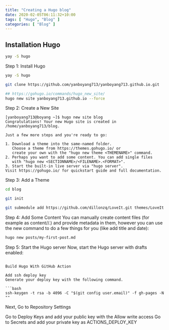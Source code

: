 ```yaml
---
title: "Creating a Hugo blog"
date: 2020-02-05T06:11:32+10:00
tags: [ "Hugo", "Blog" ]
categories: [ "Blog" ]
---
```


## Installation Hugo
```bash
yay -S hugo
```

Step 1: Install Hugo
```bash
yay -S hugo
```

```bash
git clone https://github.com/yanboyang713/yanboyang713.github.io.git

## https://gohugo.io/commands/hugo_new_site/
hugo new site yanboyang713.github.io --force
```


Step 2: Create a New Site
```console
[yanboyang713@boyang ~]$ hugo new site blog
Congratulations! Your new Hugo site is created in /home/yanboyang713/blog.

Just a few more steps and you're ready to go:

1. Download a theme into the same-named folder.
   Choose a theme from https://themes.gohugo.io/ or
   create your own with the "hugo new theme <THEMENAME>" command.
2. Perhaps you want to add some content. You can add single files
   with "hugo new <SECTIONNAME>/<FILENAME>.<FORMAT>".
3. Start the built-in live server via "hugo server".
Visit https://gohugo.io/ for quickstart guide and full documentation.
```

Step 3: Add a Theme

```bash
cd blog

git init

git submodule add https://github.com/dillonzq/LoveIt.git themes/LoveIt
```

Step 4: Add Some Content
You can manually create content files (for example as content/<CATEGORY>/<FILE>.<FORMAT>) and provide metadata in them, however you can use the new command to do a few things for you (like add title and date):

```bash
hugo new posts/my-first-post.md
```

Step 5: Start the Hugo server 
Now, start the Hugo server with drafts enabled:

```

Build Hugo With GitHub Action

Add ssh deploy key
Generate your deploy key with the following command.

```bash
ssh-keygen -t rsa -b 4096 -C "$(git config user.email)" -f gh-pages -N ""
```

Next, Go to Repository Settings

Go to Deploy Keys and add your public key with the Allow write access
Go to Secrets and add your private key as ACTIONS_DEPLOY_KEY



